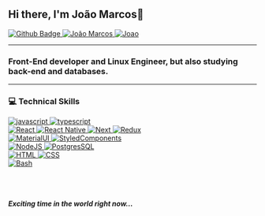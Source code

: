 ## Hi there, I'm João Marcos👋

<!-- 
[![Site Badge](https://img.shields.io/badge/%20-site%20pessoal-blueviolet)](https://site/)
 -->
<a href="https://github.com/jm4rcos">
      <img alt="Github Badge" src="https://img.shields.io/badge/GitHub-100000?style=for-the-badge&logo=github&logoColor=white&link=https://github.com/jm4rcos" />
</a>
<a href="https://www.linkedin.com/in/jm4rcosg">
      <img alt="João Marcos" src="https://img.shields.io/badge/-João%20Marcos-0077B5?style=for-the-badge&logo=Linkedin&logoColor=white" />
</a>
<a href="mailto:joaomarcosmacimiro@gmail.com">
      <img alt="Joao" src="https://img.shields.io/badge/Gmail-D14836?style=for-the-badge&logo=gmail&logoColor=white&link=mailto:joaomarcosmacimiro@gmail.com" />
</a>

---
### Front-End developer and Linux Engineer, but also studying back-end and databases.

---
### :computer: Technical Skills

<a href="#">
      <img alt="javascript" src="https://img.shields.io/badge/JavaScript-F7DF1E.svg?style=for-the-badge&logo=javascript&logoColor=white" />
</a>
<a href="#">
      <img alt="typescript" src="https://img.shields.io/badge/typescript-1E84D0.svg?style=for-the-badge&logo=typescript&logoColor=white" />
</a>

</br>

<a href="#">
      <img alt="React" src="https://img.shields.io/badge/react-36B2C8.svg?style=for-the-badge&logo=react&logoColor=white" />
</a>
<a href="#">
      <img alt="React Native" src="https://img.shields.io/badge/react Native-00D2F8.svg?style=for-the-badge&logo=react&logoColor=white" />
</a>
<a href="#">
      <img alt="Next" src="https://img.shields.io/badge/next-333.svg?style=for-the-badge&logo=next.js&logoColor=white" />
</a>

<a href="#">
      <img alt="Redux" src="https://img.shields.io/badge/Redux-593D88?style=for-the-badge&logo=redux&logoColor=white" />
</a>

</br>

<a href="#">
      <img alt="MaterialUI" src="https://img.shields.io/badge/Material--UI-0081CB?style=for-the-badge&logo=material-ui&logoColor=white" />
</a>

<a href="#">
      <img alt="StyledComponents" src="https://img.shields.io/badge/styled--components-DB7093?style=for-the-badge&logo=styled-components&logoColor=white" />
</a>


</br>

<a href="#">
      <img alt="NodeJS" src="https://img.shields.io/badge/Node.js-43853D?style=for-the-badge&logo=node.js&logoColor=white" />
</a>

<a href="#">
      <img alt="PostgresSQL" src="https://img.shields.io/badge/PostgreSQL-316192?style=for-the-badge&logo=postgresql&logoColor=white" />
</a>

</br>

<a href="#">
      <img alt="HTML" src="https://img.shields.io/badge/HTML-239120?style=for-the-badge&logo=html5&logoColor=white" />
</a>

<a href="#">
      <img alt="CSS" src="https://img.shields.io/badge/CSS-239120?&style=for-the-badge&logo=css3&logoColor=white" />
</a>

</br>

<a href="#">
      <img alt="Bash" src="https://img.shields.io/badge/Shell_Script-121011?style=for-the-badge&logo=gnu-bash&logoColor=white" />
</a>

<br>
<br>



</br>
</br>

***Exciting time in the world right now...***
